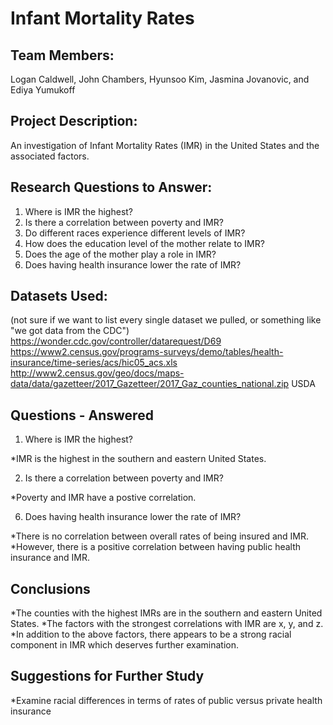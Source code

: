 # Infant Mortality Rates


## Team Members:

Logan Caldwell, John Chambers, Hyunsoo Kim, Jasmina Jovanovic, and Ediya Yumukoff

## Project Description:

An investigation of Infant Mortality Rates (IMR) in the United States and the associated factors. 

## Research Questions to Answer:

1) Where is IMR the highest?
2) Is there a correlation between poverty and IMR?
3) Do different races experience different levels of IMR?
4) How does the education level of the mother relate to IMR?
5) Does the age of the mother play a role in IMR?
6) Does having health insurance lower the rate of IMR?

## Datasets Used:

(not sure if we want to list every single dataset we pulled, or something like "we got data from the CDC")
https://wonder.cdc.gov/controller/datarequest/D69
https://www2.census.gov/programs-surveys/demo/tables/health-insurance/time-series/acs/hic05_acs.xls
http://www2.census.gov/geo/docs/maps-data/data/gazetteer/2017_Gazetteer/2017_Gaz_counties_national.zip
USDA

## Questions - Answered

1) Where is IMR the highest?

*IMR is the highest in the southern and eastern United States.


2) Is there a correlation between poverty and IMR?

*Poverty and IMR have a postive correlation.


6) Does having health insurance lower the rate of IMR?

*There is no correlation between overall rates of being insured and IMR.
*However, there is a positive correlation between having public health insurance and IMR.

## Conclusions

*The counties with the highest IMRs are in the southern and eastern United States.
*The factors with the strongest correlations with IMR are x, y, and z.
*In addition to the above factors, there appears to be a strong racial component in IMR which deserves further examination. 

## Suggestions for Further Study

*Examine racial differences in terms of rates of public versus private health insurance
